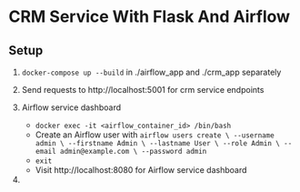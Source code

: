 # CRM Service With Flask And Airflow
## Setup
1. `docker-compose up --build` in ./airflow_app and ./crm_app separately
2. Send requests to http://localhost:5001 for crm service endpoints
3. Airflow service dashboard

    * `docker exec -it <airflow_container_id> /bin/bash`
    * Create an Airflow user with `airflow users create \
    --username admin \
    --firstname Admin \
    --lastname User \
    --role Admin \
    --email admin@example.com \
    --password admin
`
    * `exit`
    * Visit http://localhost:8080 for Airflow service dashboard
6. 
